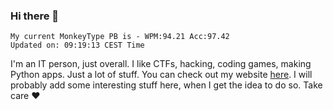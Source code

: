 ### Hi there 👋
<!-- PB START -->
```
My current MonkeyType PB is - WPM:94.21 Acc:97.42
Updated on: 09:19:13 CEST Time
```
<!-- PB END -->
I'm an IT person, just overall. I like CTFs, hacking, coding games, making Python apps. Just a lot of stuff.
You can check out my website [here](https://skill3472.github.io/).
I will probably add some interesting stuff here, when I get the idea to do so. Take care ❤️

